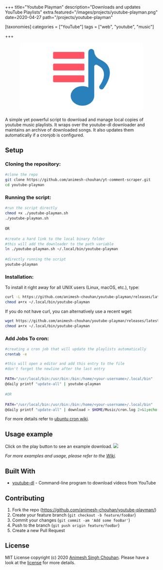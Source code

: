 +++
title="Youtube Playman"
description="Downloads and updates YouTube Playlists"
extra.featured="/images/projects/youtube-playman.png"
date=2020-04-27
path="/projects/youtube-playman"

[taxonomies]
categories = ["YouTube"]
tags = ["web", "youtube", "music"]

+++

<!-- more -->
<p align="center">
   <img src="/images/projects/youtube-playman.png" alt="youtube-playman" style="max-width:80%"/>
</p>

A simple yet powerful script to download and manage local copies of youtube music playlists. It wraps over the youtube-dl downloader and maintains an archive of downloaded songs. It also updates them automatically if a cronjob is configured.

## Setup

### Cloning the repository:

```sh
#clone the repo
git clone https://github.com/animesh-chouhan/yt-comment-scraper.git
cd youtube-playman
```

### Running the script:

```sh
#run the script directly
chmod +x ./youtube-playman.sh
./youtube-playman.sh

OR

#create a hard link to the local binary folder
#this will add the downloader to the path variable
ln ./youtube-playman.sh ~/.local/bin/youtube-playman

#directly running the script
youtube-playman

```

### Installation:

To install it right away for all UNIX users (Linux, macOS, etc.), type:

```sh
curl -L https://github.com/animesh-chouhan/youtube-playman/releases/latest/download/youtube-playman -o ~/.local/bin/youtube-playman
chmod a+rx ~/.local/bin/youtube-playman
```

If you do not have curl, you can alternatively use a recent wget:

```sh
wget https://github.com/animesh-chouhan/youtube-playman/releases/latest/download/youtube-playman -O ~/.local/bin/youtube-playman
chmod a+rx ~/.local/bin/youtube-playman
```

### Add Jobs To cron:

```sh
#creating a cron job that will update the playlists automatically
crontab -e
```

```sh
#this will open a editor and add this entry to the file
#don't forget the newline after the last entry

PATH="/usr/local/bin:/usr/bin:/bin:/home/<your-username>/.local/bin"
@daily printf "update-all" | youtube-playman

#OR

PATH="/usr/local/bin:/usr/bin:/bin:/home/<your-username>/.local/bin"
@daily printf "update-all" | download > $HOME/Music/cron.log 2>&1;echo `date` >> $HOME/Music/cron.log

```

For more details refer to [ubuntu cron wiki](https://help.ubuntu.com/community/CronHowto).

## Usage example

Click on the play button to see an example download.
<a href="https://asciinema.org/a/bQgrwQfcFLtcuJpKMGEuq0Til?speed=2&preload=1&autoplay=1">
<img src="https://asciinema.org/a/bQgrwQfcFLtcuJpKMGEuq0Til.png" max-width="1000px"/>
</a>

_For more examples and usage, please refer to the [Wiki][wiki]._

## Built With

- [youtube-dl](https://github.com/ytdl-org/youtube-dl) - Command-line program to download videos from YouTube

## Contributing

1. Fork the repo (<https://github.com/animesh-chouhan/youtube-playman/>)
2. Create your feature branch (`git checkout -b feature/fooBar`)
3. Commit your changes (`git commit -am 'Add some fooBar'`)
4. Push to the branch (`git push origin feature/fooBar`)
5. Create a new Pull Request

<!-- Markdown link & img dfn's -->

[license]: https://img.shields.io/github/license/animesh-chouhan/youtube-playman
[wiki]: https://github.com/animesh-chouhan/youtube-playman/wiki

## License

MIT License
copyright (c) 2020 [Animesh Singh Chouhan](https://github.com/animesh-chouhan). Please have a look at the [license](LICENSE) for more details.
